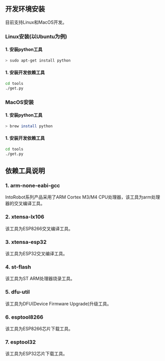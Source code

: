 ## 开发环境安装

目前支持Linux和MacOS开发。

### Linux安装(以Ubuntu为例)

#### 1. 安装python工具

```sh
> sudo apt-get install python
```

#### 1. 安装开发依赖工具

```sh
cd tools
./get.py
```

### MacOS安装

#### 1. 安装python工具

```sh
> brew install python
```

#### 1. 安装开发依赖工具

```sh
cd tools
./get.py
```

## 依赖工具说明

### 1. arm-none-eabi-gcc

IntoRobot系列产品采用了ARM Cortex M3/M4 CPU处理器，该工具为arm处理器的交叉编译工具。

### 2. xtensa-lx106

该工具为ESP8266交叉编译工具。

### 3. xtensa-esp32

该工具为ESP32交叉编译工具。

### 4. st-flash

该工具为ST ARM处理器烧录工具。

### 5. dfu-util

该工具为DFU(Device Firmware Upgrade)升级工具。

### 6. esptool8266

该工具为ESP8266芯片下载工具。

### 7. esptool32

该工具为ESP32芯片下载工具。
